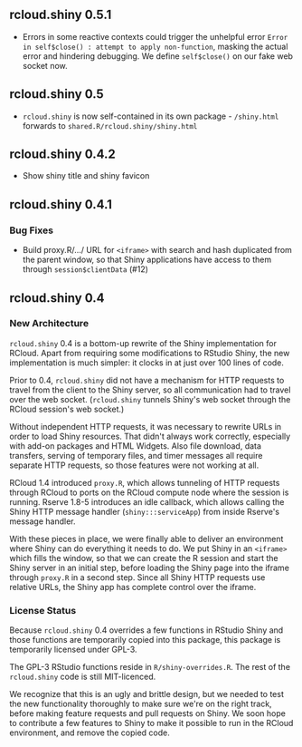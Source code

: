 ## rcloud.shiny 0.5.1
* Errors in some reactive contexts could trigger the unhelpful error `Error in self$close() :
  attempt to apply non-function`, masking the actual error and hindering debugging. We define
  `self$close()` on our fake web socket now.

## rcloud.shiny 0.5
* `rcloud.shiny` is now self-contained in its own package - `/shiny.html`
  forwards to `shared.R/rcloud.shiny/shiny.html`

## rcloud.shiny 0.4.2
* Show shiny title and shiny favicon

## rcloud.shiny 0.4.1

### Bug Fixes

* Build proxy.R/.../ URL for `<iframe>` with search and hash duplicated from the parent window, so
  that Shiny applications have access to them through `session$clientData` (#12)

## rcloud.shiny 0.4

### New Architecture

`rcloud.shiny` 0.4 is a bottom-up rewrite of the Shiny implementation for RCloud. Apart from
requiring some modifications to RStudio Shiny, the new implementation is much simpler: it clocks in
at just over 100 lines of code.

Prior to 0.4, `rcloud.shiny` did not have a mechanism for HTTP requests to travel from the client to
the Shiny server, so all communication had to travel over the web socket. (`rcloud.shiny` tunnels
Shiny's web socket through the RCloud session's web socket.)

Without independent HTTP requests, it was necessary to rewrite URLs in order to load Shiny
resources. That didn't always work correctly, especially with add-on packages and HTML
Widgets. Also file download, data transfers, serving of temporary files, and timer messages all
require separate HTTP requests, so those features were not working at all.

RCloud 1.4 introduced `proxy.R`, which allows tunneling of HTTP requests through RCloud to ports on
the RCloud compute node where the session is running. Rserve 1.8-5 introduces an idle callback,
which allows calling the Shiny HTTP message handler (`shiny:::serviceApp`) from inside Rserve's
message handler.

With these pieces in place, we were finally able to deliver an environment where Shiny can do
everything it needs to do. We put Shiny in an `<iframe>` which fills the window, so that we can
create the R session and start the Shiny server in an initial step, before loading the Shiny page
into the iframe through `proxy.R` in a second step. Since all Shiny HTTP requests use relative URLs,
the Shiny app has complete control over the iframe.

### License Status

Because `rcloud.shiny` 0.4 overrides a few functions in RStudio Shiny and those functions are
temporarily copied into this package, this package is temporarily licensed under GPL-3.

The GPL-3 RStudio functions reside in `R/shiny-overrides.R`. The rest of the `rcloud.shiny` code is
still MIT-licenced.

We recognize that this is an ugly and brittle design, but we needed to test the new functionality
thoroughly to make sure we're on the right track, before making feature requests and pull requests
on Shiny. We soon hope to contribute a few features to Shiny to make it possible to run in the
RCloud environment, and remove the copied code.
